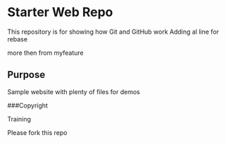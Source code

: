 # Starter Web Repo

This repository is for showing how Git and GitHub work
Adding al line for rebase

more then from myfeature
## Purpose

Sample website with plenty of files for demos

###Copyright

Training

Please fork this repo
